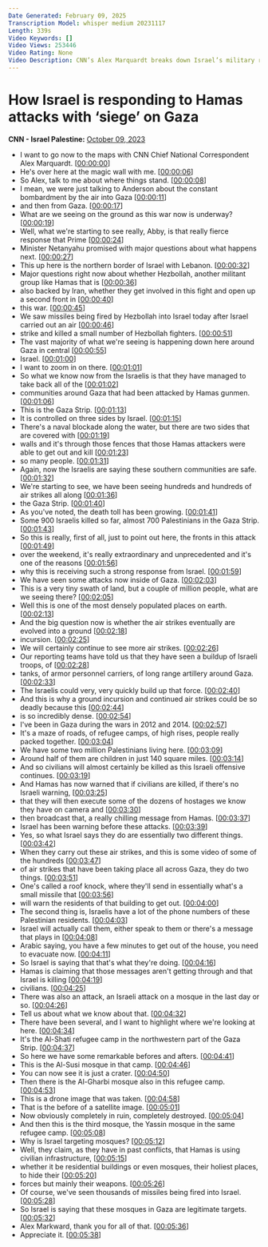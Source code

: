 ```yaml
---
Date Generated: February 09, 2025
Transcription Model: whisper medium 20231117
Length: 339s
Video Keywords: []
Video Views: 253446
Video Rating: None
Video Description: CNN’s Alex Marquardt breaks down Israel’s military response to the Hamas attacks. #CNN #News
---
```


# How Israel is responding to Hamas attacks with ‘siege’ on Gaza
**CNN - Israel Palestine:** [October 09, 2023](https://www.youtube.com/watch?v=XCr6NkCZK9A)
*  I want to go now to the maps with CNN Chief National Correspondent Alex Marquardt. [[00:00:00](https://www.youtube.com/watch?v=XCr6NkCZK9A&t=0.0s)]
*  He's over here at the magic wall with me. [[00:00:06](https://www.youtube.com/watch?v=XCr6NkCZK9A&t=6.6000000000000005s)]
*  So Alex, talk to me about where things stand. [[00:00:08](https://www.youtube.com/watch?v=XCr6NkCZK9A&t=8.28s)]
*  I mean, we were just talking to Anderson about the constant bombardment by the air into Gaza [[00:00:11](https://www.youtube.com/watch?v=XCr6NkCZK9A&t=11.120000000000001s)]
*  and then from Gaza. [[00:00:17](https://www.youtube.com/watch?v=XCr6NkCZK9A&t=17.28s)]
*  What are we seeing on the ground as this war now is underway? [[00:00:19](https://www.youtube.com/watch?v=XCr6NkCZK9A&t=19.46s)]
*  Well, what we're starting to see really, Abby, is that really fierce response that Prime [[00:00:24](https://www.youtube.com/watch?v=XCr6NkCZK9A&t=24.12s)]
*  Minister Netanyahu promised with major questions about what happens next. [[00:00:27](https://www.youtube.com/watch?v=XCr6NkCZK9A&t=27.96s)]
*  This up here is the northern border of Israel with Lebanon. [[00:00:32](https://www.youtube.com/watch?v=XCr6NkCZK9A&t=32.4s)]
*  Major questions right now about whether Hezbollah, another militant group like Hamas that is [[00:00:36](https://www.youtube.com/watch?v=XCr6NkCZK9A&t=36.56s)]
*  also backed by Iran, whether they get involved in this fight and open up a second front in [[00:00:40](https://www.youtube.com/watch?v=XCr6NkCZK9A&t=40.620000000000005s)]
*  this war. [[00:00:45](https://www.youtube.com/watch?v=XCr6NkCZK9A&t=45.92s)]
*  We saw missiles being fired by Hezbollah into Israel today after Israel carried out an air [[00:00:46](https://www.youtube.com/watch?v=XCr6NkCZK9A&t=46.92s)]
*  strike and killed a small number of Hezbollah fighters. [[00:00:51](https://www.youtube.com/watch?v=XCr6NkCZK9A&t=51.88s)]
*  The vast majority of what we're seeing is happening down here around Gaza in central [[00:00:55](https://www.youtube.com/watch?v=XCr6NkCZK9A&t=55.4s)]
*  Israel. [[00:01:00](https://www.youtube.com/watch?v=XCr6NkCZK9A&t=60.32s)]
*  I want to zoom in on there. [[00:01:01](https://www.youtube.com/watch?v=XCr6NkCZK9A&t=61.32s)]
*  So what we know now from the Israelis is that they have managed to take back all of the [[00:01:02](https://www.youtube.com/watch?v=XCr6NkCZK9A&t=62.32s)]
*  communities around Gaza that had been attacked by Hamas gunmen. [[00:01:06](https://www.youtube.com/watch?v=XCr6NkCZK9A&t=66.32s)]
*  This is the Gaza Strip. [[00:01:13](https://www.youtube.com/watch?v=XCr6NkCZK9A&t=73.6s)]
*  It is controlled on three sides by Israel. [[00:01:15](https://www.youtube.com/watch?v=XCr6NkCZK9A&t=75.2s)]
*  There's a naval blockade along the water, but there are two sides that are covered with [[00:01:19](https://www.youtube.com/watch?v=XCr6NkCZK9A&t=79.0s)]
*  walls and it's through those fences that those Hamas attackers were able to get out and kill [[00:01:23](https://www.youtube.com/watch?v=XCr6NkCZK9A&t=83.84s)]
*  so many people. [[00:01:31](https://www.youtube.com/watch?v=XCr6NkCZK9A&t=91.32000000000001s)]
*  Again, now the Israelis are saying these southern communities are safe. [[00:01:32](https://www.youtube.com/watch?v=XCr6NkCZK9A&t=92.32000000000001s)]
*  We're starting to see, we have been seeing hundreds and hundreds of air strikes all along [[00:01:36](https://www.youtube.com/watch?v=XCr6NkCZK9A&t=96.0s)]
*  the Gaza Strip. [[00:01:40](https://www.youtube.com/watch?v=XCr6NkCZK9A&t=100.56s)]
*  As you've noted, the death toll has been growing. [[00:01:41](https://www.youtube.com/watch?v=XCr6NkCZK9A&t=101.56s)]
*  Some 900 Israelis killed so far, almost 700 Palestinians in the Gaza Strip. [[00:01:43](https://www.youtube.com/watch?v=XCr6NkCZK9A&t=103.52000000000001s)]
*  So this is really, first of all, just to point out here, the fronts in this attack [[00:01:49](https://www.youtube.com/watch?v=XCr6NkCZK9A&t=109.32s)]
*  over the weekend, it's really extraordinary and unprecedented and it's one of the reasons [[00:01:56](https://www.youtube.com/watch?v=XCr6NkCZK9A&t=116.16s)]
*  why this is receiving such a strong response from Israel. [[00:01:59](https://www.youtube.com/watch?v=XCr6NkCZK9A&t=119.8s)]
*  We have seen some attacks now inside of Gaza. [[00:02:03](https://www.youtube.com/watch?v=XCr6NkCZK9A&t=123.39999999999999s)]
*  This is a very tiny swath of land, but a couple of million people, what are we seeing there? [[00:02:05](https://www.youtube.com/watch?v=XCr6NkCZK9A&t=125.89999999999999s)]
*  Well this is one of the most densely populated places on earth. [[00:02:13](https://www.youtube.com/watch?v=XCr6NkCZK9A&t=133.68s)]
*  And the big question now is whether the air strikes eventually are evolved into a ground [[00:02:18](https://www.youtube.com/watch?v=XCr6NkCZK9A&t=138.12s)]
*  incursion. [[00:02:25](https://www.youtube.com/watch?v=XCr6NkCZK9A&t=145.28s)]
*  We will certainly continue to see more air strikes. [[00:02:26](https://www.youtube.com/watch?v=XCr6NkCZK9A&t=146.28s)]
*  Our reporting teams have told us that they have seen a buildup of Israeli troops, of [[00:02:28](https://www.youtube.com/watch?v=XCr6NkCZK9A&t=148.48000000000002s)]
*  tanks, of armor personnel carriers, of long range artillery around Gaza. [[00:02:33](https://www.youtube.com/watch?v=XCr6NkCZK9A&t=153.44s)]
*  The Israelis could very, very quickly build up that force. [[00:02:40](https://www.youtube.com/watch?v=XCr6NkCZK9A&t=160.56s)]
*  And this is why a ground incursion and continued air strikes could be so deadly because this [[00:02:44](https://www.youtube.com/watch?v=XCr6NkCZK9A&t=164.56s)]
*  is so incredibly dense. [[00:02:54](https://www.youtube.com/watch?v=XCr6NkCZK9A&t=174.28s)]
*  I've been in Gaza during the wars in 2012 and 2014. [[00:02:57](https://www.youtube.com/watch?v=XCr6NkCZK9A&t=177.28s)]
*  It's a maze of roads, of refugee camps, of high rises, people really packed together. [[00:03:04](https://www.youtube.com/watch?v=XCr6NkCZK9A&t=184.24s)]
*  We have some two million Palestinians living here. [[00:03:09](https://www.youtube.com/watch?v=XCr6NkCZK9A&t=189.98s)]
*  Around half of them are children in just 140 square miles. [[00:03:14](https://www.youtube.com/watch?v=XCr6NkCZK9A&t=194.44s)]
*  And so civilians will almost certainly be killed as this Israeli offensive continues. [[00:03:19](https://www.youtube.com/watch?v=XCr6NkCZK9A&t=199.62s)]
*  And Hamas has now warned that if civilians are killed, if there's no Israeli warning, [[00:03:25](https://www.youtube.com/watch?v=XCr6NkCZK9A&t=205.2s)]
*  that they will then execute some of the dozens of hostages we know they have on camera and [[00:03:30](https://www.youtube.com/watch?v=XCr6NkCZK9A&t=210.92s)]
*  then broadcast that, a really chilling message from Hamas. [[00:03:37](https://www.youtube.com/watch?v=XCr6NkCZK9A&t=217.38s)]
*  Israel has been warning before these attacks. [[00:03:39](https://www.youtube.com/watch?v=XCr6NkCZK9A&t=219.46s)]
*  Yes, so what Israel says they do are essentially two different things. [[00:03:42](https://www.youtube.com/watch?v=XCr6NkCZK9A&t=222.38s)]
*  When they carry out these air strikes, and this is some video of some of the hundreds [[00:03:47](https://www.youtube.com/watch?v=XCr6NkCZK9A&t=227.14000000000001s)]
*  of air strikes that have been taking place all across Gaza, they do two things. [[00:03:51](https://www.youtube.com/watch?v=XCr6NkCZK9A&t=231.0s)]
*  One's called a roof knock, where they'll send in essentially what's a small missile that [[00:03:56](https://www.youtube.com/watch?v=XCr6NkCZK9A&t=236.02s)]
*  will warn the residents of that building to get out. [[00:04:00](https://www.youtube.com/watch?v=XCr6NkCZK9A&t=240.10000000000002s)]
*  The second thing is, Israelis have a lot of the phone numbers of these Palestinian residents. [[00:04:03](https://www.youtube.com/watch?v=XCr6NkCZK9A&t=243.32s)]
*  Israel will actually call them, either speak to them or there's a message that plays in [[00:04:08](https://www.youtube.com/watch?v=XCr6NkCZK9A&t=248.06s)]
*  Arabic saying, you have a few minutes to get out of the house, you need to evacuate now. [[00:04:11](https://www.youtube.com/watch?v=XCr6NkCZK9A&t=251.6s)]
*  So Israel is saying that that's what they're doing. [[00:04:16](https://www.youtube.com/watch?v=XCr6NkCZK9A&t=256.98s)]
*  Hamas is claiming that those messages aren't getting through and that Israel is killing [[00:04:19](https://www.youtube.com/watch?v=XCr6NkCZK9A&t=259.46s)]
*  civilians. [[00:04:25](https://www.youtube.com/watch?v=XCr6NkCZK9A&t=265.86s)]
*  There was also an attack, an Israeli attack on a mosque in the last day or so. [[00:04:26](https://www.youtube.com/watch?v=XCr6NkCZK9A&t=266.86s)]
*  Tell us about what we know about that. [[00:04:32](https://www.youtube.com/watch?v=XCr6NkCZK9A&t=272.46s)]
*  There have been several, and I want to highlight where we're looking at here. [[00:04:34](https://www.youtube.com/watch?v=XCr6NkCZK9A&t=274.62s)]
*  It's the Al-Shati refugee camp in the northwestern part of the Gaza Strip. [[00:04:37](https://www.youtube.com/watch?v=XCr6NkCZK9A&t=277.66s)]
*  So here we have some remarkable befores and afters. [[00:04:41](https://www.youtube.com/watch?v=XCr6NkCZK9A&t=281.86s)]
*  This is the Al-Susi mosque in that camp. [[00:04:46](https://www.youtube.com/watch?v=XCr6NkCZK9A&t=286.18s)]
*  You can now see it is just a crater. [[00:04:50](https://www.youtube.com/watch?v=XCr6NkCZK9A&t=290.46000000000004s)]
*  Then there is the Al-Gharbi mosque also in this refugee camp. [[00:04:53](https://www.youtube.com/watch?v=XCr6NkCZK9A&t=293.78000000000003s)]
*  This is a drone image that was taken. [[00:04:58](https://www.youtube.com/watch?v=XCr6NkCZK9A&t=298.76000000000005s)]
*  That is the before of a satellite image. [[00:05:01](https://www.youtube.com/watch?v=XCr6NkCZK9A&t=301.34000000000003s)]
*  Now obviously completely in ruin, completely destroyed. [[00:05:04](https://www.youtube.com/watch?v=XCr6NkCZK9A&t=304.7s)]
*  And then this is the third mosque, the Yassin mosque in the same refugee camp. [[00:05:08](https://www.youtube.com/watch?v=XCr6NkCZK9A&t=308.53999999999996s)]
*  Why is Israel targeting mosques? [[00:05:12](https://www.youtube.com/watch?v=XCr6NkCZK9A&t=312.94s)]
*  Well, they claim, as they have in past conflicts, that Hamas is using civilian infrastructure, [[00:05:15](https://www.youtube.com/watch?v=XCr6NkCZK9A&t=315.34s)]
*  whether it be residential buildings or even mosques, their holiest places, to hide their [[00:05:20](https://www.youtube.com/watch?v=XCr6NkCZK9A&t=320.94s)]
*  forces but mainly their weapons. [[00:05:26](https://www.youtube.com/watch?v=XCr6NkCZK9A&t=326.7s)]
*  Of course, we've seen thousands of missiles being fired into Israel. [[00:05:28](https://www.youtube.com/watch?v=XCr6NkCZK9A&t=328.78s)]
*  So Israel is saying that these mosques in Gaza are legitimate targets. [[00:05:32](https://www.youtube.com/watch?v=XCr6NkCZK9A&t=332.86s)]
*  Alex Markward, thank you for all of that. [[00:05:36](https://www.youtube.com/watch?v=XCr6NkCZK9A&t=336.54s)]
*  Appreciate it. [[00:05:38](https://www.youtube.com/watch?v=XCr6NkCZK9A&t=338.26s)]
